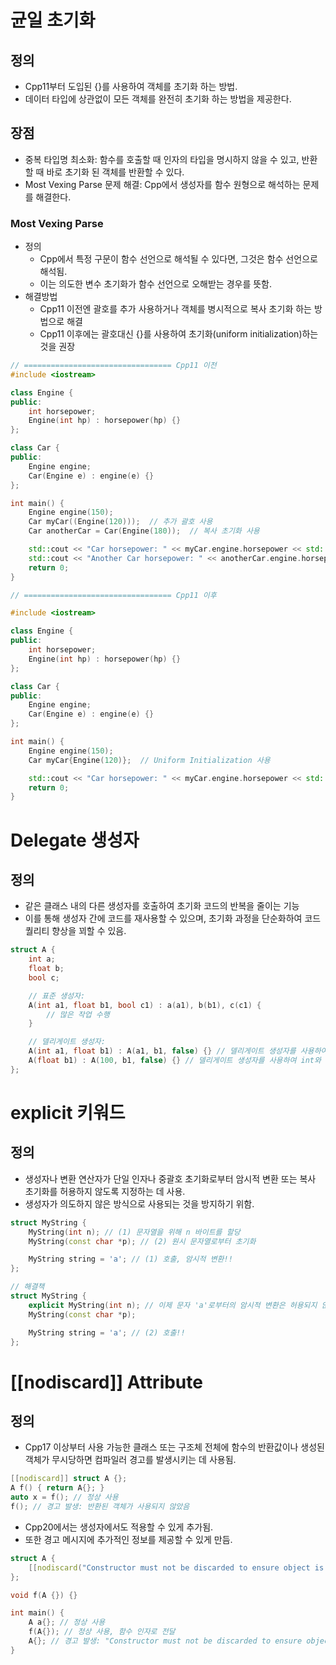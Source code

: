 # 균일 초기화

## 정의
- Cpp11부터 도입된 {}를 사용하여 객체를 초기화 하는 방법.
- 데이터 타입에 상관없이 모든 객체를 완전히 초기화 하는 방법을 제공한다.

## 장점
- 중복 타입명 최소화: 함수를 호출할 때 인자의 타입을 명시하지 않을 수 있고, 반환할 때 바로 초기화 된 객체를 반환할 수 있다.
- Most Vexing Parse 문제 해결: Cpp에서 생성자를 함수 원형으로 해석하는 문제를 해결한다.

### Most Vexing Parse
- 정의
    - Cpp에서 특정 구문이 함수 선언으로 해석될 수 있다면, 그것은 함수 선언으로 해석됨. 
    - 이는 의도한 변수 초기화가 함수 선언으로 오해받는 경우를 뜻함.
- 해결방법
    - Cpp11 이전엔 괄호를 추가 사용하거나 객체를 병시적으로 복사 초기화 하는 방법으로 해결
    - Cpp11 이후에는 괄호대신 {}를 사용하여 초기화(uniform initialization)하는 것을 권장

```cpp
// ================================= Cpp11 이전 
#include <iostream>

class Engine {
public:
    int horsepower;
    Engine(int hp) : horsepower(hp) {}
};

class Car {
public:
    Engine engine;
    Car(Engine e) : engine(e) {}
};

int main() {
    Engine engine(150);
    Car myCar((Engine(120)));  // 추가 괄호 사용
    Car anotherCar = Car(Engine(180));  // 복사 초기화 사용

    std::cout << "Car horsepower: " << myCar.engine.horsepower << std::endl;
    std::cout << "Another Car horsepower: " << anotherCar.engine.horsepower << std::endl;
    return 0;
}

// ================================= Cpp11 이후

#include <iostream>

class Engine {
public:
    int horsepower;
    Engine(int hp) : horsepower(hp) {}
};

class Car {
public:
    Engine engine;
    Car(Engine e) : engine(e) {}
};

int main() {
    Engine engine(150);
    Car myCar{Engine(120)};  // Uniform Initialization 사용

    std::cout << "Car horsepower: " << myCar.engine.horsepower << std::endl;
    return 0;
}
```


# Delegate 생성자

## 정의
- 같은 클래스 내의 다른 생성자를 호출하여 초기화 코드의 반복을 줄이는 기능
- 이를 통해 생성자 간에 코드를 재사용할 수 있으며, 초기화 과정을 단순화하여 코드 퀄리티 향상을 꾀할 수 있음.

```cpp
struct A {
    int a;
    float b;
    bool c;

    // 표준 생성자:
    A(int a1, float b1, bool c1) : a(a1), b(b1), c(c1) {
        // 많은 작업 수행
    }

    // 델리게이트 생성자:
    A(int a1, float b1) : A(a1, b1, false) {} // 델리게이트 생성자를 사용하여 bool 값을 기본값으로 설정
    A(float b1) : A(100, b1, false) {} // 델리게이트 생성자를 사용하여 int와 bool 값을 기본값으로 설정
};
```


# explicit 키워드

## 정의
- 생성자나 변환 연산자가 단일 인자나 중괄호 초기화로부터 암시적 변환 또는 복사 초기화를 허용하지 않도록 지정하는 데 사용.
- 생성자가 의도하지 않은 방식으로 사용되는 것을 방지하기 위함.

```cpp
struct MyString {
    MyString(int n); // (1) 문자열을 위해 n 바이트를 할당
    MyString(const char *p); // (2) 원시 문자열로부터 초기화

    MyString string = 'a'; // (1) 호출, 암시적 변환!!
};

// 해결책
struct MyString {
    explicit MyString(int n); // 이제 문자 'a'로부터의 암시적 변환은 허용되지 않음
    MyString(const char *p);

    MyString string = 'a'; // (2) 호출!!
};
```


# [[nodiscard]] Attribute

## 정의
- Cpp17 이상부터 사용 가능한 클래스 또는 구조체 전체에 함수의 반환값이나 생성된 객체가 무시당하면 컴파일러 경고를 발생시키는 데 사용됨.

```cpp
[[nodiscard]] struct A {};
A f() { return A{}; }
auto x = f(); // 정상 사용
f(); // 경고 발생: 반환된 객체가 사용되지 않았음
```

- Cpp20에서는 생성자에서도 적용할 수 있게 추가됨.
- 또한 경고 메시지에 추가적인 정보를 제공할 수 있게 만듬.
```cpp
struct A {
    [[nodiscard("Constructor must not be discarded to ensure object is used")]] A() {}
};

void f(A {}) {}

int main() {
    A a{}; // 정상 사용
    f(A{}); // 정상 사용, 함수 인자로 전달
    A{}; // 경고 발생: "Constructor must not be discarded to ensure object is used"
}
```

